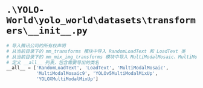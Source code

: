 # `.\YOLO-World\yolo_world\datasets\transformers\__init__.py`

```py
# 导入腾讯公司的所有权声明
# 从当前目录下的 mm_transforms 模块中导入 RandomLoadText 和 LoadText 类
# 从当前目录下的 mm_mix_img_transforms 模块中导入 MultiModalMosaic、MultiModalMosaic9、YOLOv5MultiModalMixUp、YOLOXMultiModalMixUp 类
# 定义 __all__ 列表，包含需要导出的类名
__all__ = ['RandomLoadText', 'LoadText', 'MultiModalMosaic',
           'MultiModalMosaic9', 'YOLOv5MultiModalMixUp',
           'YOLOXMultiModalMixUp']
```
